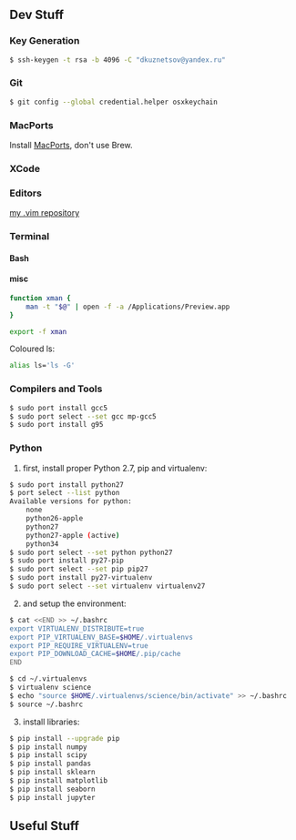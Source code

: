 ## Dev Stuff
### Key Generation
```bash
$ ssh-keygen -t rsa -b 4096 -C "dkuznetsov@yandex.ru"
```
### Git
```bash
$ git config --global credential.helper osxkeychain
```

### MacPorts
Install [MacPorts](https://www.macports.org), don't use Brew.

### XCode

### Editors
[my .vim repository](https://github.com/drsmithization/dotvim)

### Terminal
#### Bash 
#### misc
```bash
function xman {
    man -t "$@" | open -f -a /Applications/Preview.app
}

export -f xman
```
Coloured ls:
```bash
alias ls='ls -G'
```

### Compilers and Tools
```bash
$ sudo port install gcc5
$ sudo port select --set gcc mp-gcc5
$ sudo port install g95
```

### Python
1) first, install proper Python 2.7, pip and virtualenv:
```bash
$ sudo port install python27
$ port select --list python
Available versions for python:
	none
	python26-apple
	python27
	python27-apple (active)
	python34
$ sudo port select --set python python27
$ sudo port install py27-pip
$ sudo port select --set pip pip27
$ sudo port install py27-virtualenv
$ sudo port select --set virtualenv virtualenv27
```
2) and setup the environment:
```bash
$ cat <<END >> ~/.bashrc
export VIRTUALENV_DISTRIBUTE=true
export PIP_VIRTUALENV_BASE=$HOME/.virtualenvs
export PIP_REQUIRE_VIRTUALENV=true
export PIP_DOWNLOAD_CACHE=$HOME/.pip/cache
END

$ cd ~/.virtualenvs
$ virtualenv science
$ echo "source $HOME/.virtualenvs/science/bin/activate" >> ~/.bashrc
$ source ~/.bashrc
```

3) install libraries:
```bash
$ pip install --upgrade pip
$ pip install numpy
$ pip install scipy
$ pip install pandas
$ pip install sklearn
$ pip install matplotlib
$ pip install seaborn
$ pip install jupyter
```

## Useful Stuff
